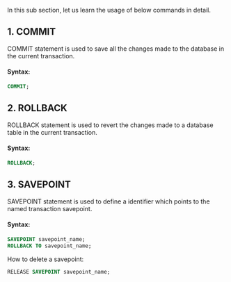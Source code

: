 In this sub section, let us learn the usage of below commands in detail.

## 1. COMMIT
COMMIT statement is used to save all the changes made to the database in the current transaction.
#### Syntax: 
```sql
COMMIT;
```

## 2. ROLLBACK  
ROLLBACK statement is used to revert the changes made to a database table in the current transaction.
#### Syntax:
```sql
ROLLBACK;
```
## 3. SAVEPOINT
SAVEPOINT statement is used to define a identifier which points to the named transaction savepoint.
#### Syntax:
```sql
SAVEPOINT savepoint_name;
ROLLBACK TO savepoint_name; 
```
How to delete a savepoint:
```sql
RELEASE SAVEPOINT savepoint_name;
```

